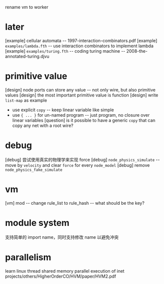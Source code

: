 rename vm to worker
# later

[example] cellular automata -- 1997-interaction-combinators.pdf
[example] `examples/lambda.fth` -- use interaction combinators to implement lambda
[example] `examples/turing.fth` -- coding turing machine -- 2008-the-annotated-turing.djvu

# primitive value

[design] node ports can store any value -- not only wire, but also primitive values
[design] the most important primitive value is function
[design] write `list-map` as example
- use explicit `copy` -- keep linear variable like simple
- use `{ ... }` for un-named program -- just program, no closure over linear variables
[question] is it possible to have a generic `copy` that can copy any net with a root wire?

# debug

[debug] 尝试使用真实的物理学来实现 force
[debug] `node_physics_simulate` -- move by `velocity` and clear `force` for every `node_model`
[debug] remove `node_physics_fake_simulate`

# vm

[vm] mod -- change rule_list to rule_hash -- what should be the key?

# module system

支持简单的 import name，同时支持修改 name 以避免冲突

# parallelism

learn linux thread
shared memory parallel execution of inet
projects/others/HigherOrderCO/HVM/paper/HVM2.pdf
